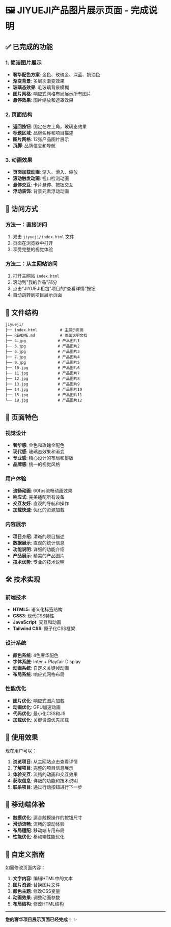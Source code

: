 # 🖼️ JIYUEJI产品图片展示页面 - 完成说明

## ✅ 已完成的功能

### 1. 简洁图片展示
- **奢华配色方案**: 金色、玫瑰金、深蓝、奶油色
- **渐变背景**: 多层次渐变效果
- **玻璃态效果**: 毛玻璃背景模糊
- **图片网格**: 响应式网格布局展示所有图片
- **悬停效果**: 图片缩放和遮罩效果

### 2. 页面结构
- **返回按钮**: 固定在左上角，玻璃态效果
- **标题区域**: 品牌名称和项目描述
- **图片网格**: 12张产品图片展示
- **页脚**: 品牌信息和导航

### 3. 动画效果
- **页面加载动画**: 渐入、滑入、缩放
- **滚动触发动画**: 视口检测动画
- **悬停交互**: 卡片悬停、按钮交互
- **浮动装饰**: 背景元素浮动动画

## 🚀 访问方式

### 方法一：直接访问
1. 双击 `jiyueji/index.html` 文件
2. 页面在浏览器中打开
3. 享受完整的视觉体验

### 方法二：从主网站访问
1. 打开主网站 `index.html`
2. 滚动到"我的作品"部分
3. 点击"JIYUEJI租包"项目的"查看详情"按钮
4. 自动跳转到项目展示页面

## 📁 文件结构

```
jiyueji/
├── index.html          # 主展示页面
├── README.md           # 页面说明文档
├── 4.jpg              # 产品图片1
├── 5.jpg              # 产品图片2
├── 6.jpg              # 产品图片3
├── 7.jpg              # 产品图片4
├── 9.jpg              # 产品图片5
├── 10.jpg             # 产品图片6
├── 11.jpg             # 产品图片7
├── 12.jpg             # 产品图片8
├── 13.jpg             # 产品图片9
├── 14.jpg             # 产品图片10
├── 15.jpg             # 产品图片11
└── 18.jpg             # 产品图片12
```

## 🎯 页面特色

### 视觉设计
- **奢华感**: 金色和玫瑰金配色
- **现代感**: 玻璃态效果和渐变
- **专业感**: 精心设计的布局和排版
- **品牌感**: 统一的视觉风格

### 用户体验
- **流畅动画**: 60fps流畅动画效果
- **响应式**: 完美适配所有设备
- **交互友好**: 直观的导航和操作
- **加载快速**: 优化的资源加载

### 内容展示
- **项目介绍**: 清晰的项目描述
- **数据展示**: 直观的统计信息
- **功能说明**: 详细的功能介绍
- **产品展示**: 精美的产品图片
- **技术优势**: 专业的技术说明

## 🛠️ 技术实现

### 前端技术
- **HTML5**: 语义化标签结构
- **CSS3**: 现代CSS特性
- **JavaScript**: 交互和动画
- **Tailwind CSS**: 原子化CSS框架

### 设计系统
- **颜色系统**: 4色奢华配色
- **字体系统**: Inter + Playfair Display
- **动画系统**: 自定义关键帧动画
- **布局系统**: 响应式网格布局

### 性能优化
- **图片优化**: 响应式图片加载
- **动画优化**: GPU加速动画
- **代码优化**: 最小化CSS和JS
- **加载优化**: 关键资源优先加载

## 🎉 使用效果

现在用户可以：
1. **浏览项目**: 从主网站点击查看详情
2. **了解项目**: 完整的项目信息展示
3. **体验交互**: 流畅的动画和交互效果
4. **获取信息**: 详细的功能和技术说明
5. **联系项目**: 通过行动按钮进行下一步

## 📱 移动端体验

- **触摸优化**: 适合触摸操作的按钮尺寸
- **滑动流畅**: 流畅的滚动体验
- **布局适配**: 移动端专用布局
- **性能优化**: 移动端性能优化

## 🎨 自定义指南

如需修改页面内容：
1. **文字内容**: 编辑HTML中的文本
2. **图片资源**: 替换图片文件
3. **颜色主题**: 修改CSS变量
4. **动画效果**: 调整动画参数
5. **布局结构**: 修改HTML结构

---

**您的奢华项目展示页面已经完成！** ✨

